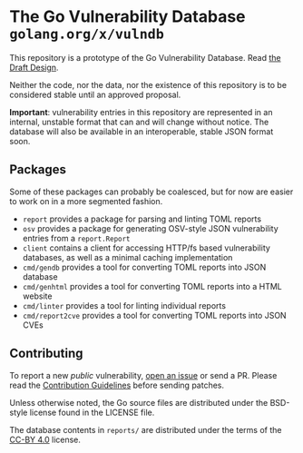 # The Go Vulnerability Database `golang.org/x/vulndb`

This repository is a prototype of the Go Vulnerability Database.
Read [the Draft Design](https://golang.org/design/draft-vulndb).

Neither the code, nor the data, nor the existence of this repository is to be
considered stable until an approved proposal.

**Important**: vulnerability entries in this repository are represented in an
internal, unstable format that can and will change without notice. The database
will also be available in an interoperable, stable JSON format soon.

## Packages

Some of these packages can probably be coalesced, but for now are easier to work
on in a more segmented fashion.

* `report` provides a package for parsing and linting TOML reports
* `osv` provides a package for generating OSV-style JSON vulnerability entries
  from a `report.Report`
* `client` contains a client for accessing HTTP/fs based vulnerability
  databases, as well as a minimal caching implementation
* `cmd/gendb` provides a tool for converting TOML reports into JSON database
* `cmd/genhtml` provides a tool for converting TOML reports into a HTML website
* `cmd/linter` provides a tool for linting individual reports
* `cmd/report2cve` provides a tool for converting TOML reports into JSON CVEs

## Contributing

To report a new *public* vulnerability, [open an
issue](https://github.com/golang/vulndb/issues/new) or send a PR. Please read
the [Contribution Guidelines](https://golang.org/doc/contribute.html) before
sending patches.

Unless otherwise noted, the Go source files are distributed under
the BSD-style license found in the LICENSE file.

The database contents in `reports/` are distributed under the terms of the
[CC-BY 4.0](https://creativecommons.org/licenses/by/4.0/) license.
